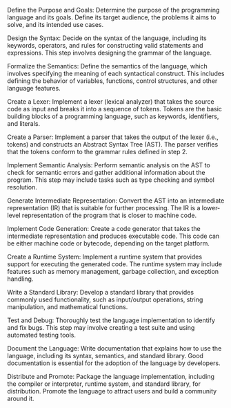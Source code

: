 Define the Purpose and Goals: Determine the purpose of the programming language and its goals. Define its target audience, the problems it aims to solve, and its intended use cases.

Design the Syntax: Decide on the syntax of the language, including its keywords, operators, and rules for constructing valid statements and expressions. This step involves designing the grammar of the language.

Formalize the Semantics: Define the semantics of the language, which involves specifying the meaning of each syntactical construct. This includes defining the behavior of variables, functions, control structures, and other language features.

Create a Lexer: Implement a lexer (lexical analyzer) that takes the source code as input and breaks it into a sequence of tokens. Tokens are the basic building blocks of a programming language, such as keywords, identifiers, and literals.

Create a Parser: Implement a parser that takes the output of the lexer (i.e., tokens) and constructs an Abstract Syntax Tree (AST). The parser verifies that the tokens conform to the grammar rules defined in step 2.

Implement Semantic Analysis: Perform semantic analysis on the AST to check for semantic errors and gather additional information about the program. This step may include tasks such as type checking and symbol resolution.

Generate Intermediate Representation: Convert the AST into an intermediate representation (IR) that is suitable for further processing. The IR is a lower-level representation of the program that is closer to machine code.

Implement Code Generation: Create a code generator that takes the intermediate representation and produces executable code. This code can be either machine code or bytecode, depending on the target platform.

Create a Runtime System: Implement a runtime system that provides support for executing the generated code. The runtime system may include features such as memory management, garbage collection, and exception handling.

Write a Standard Library: Develop a standard library that provides commonly used functionality, such as input/output operations, string manipulation, and mathematical functions.

Test and Debug: Thoroughly test the language implementation to identify and fix bugs. This step may involve creating a test suite and using automated testing tools.

Document the Language: Write documentation that explains how to use the language, including its syntax, semantics, and standard library. Good documentation is essential for the adoption of the language by developers.

Distribute and Promote: Package the language implementation, including the compiler or interpreter, runtime system, and standard library, for distribution. Promote the language to attract users and build a community around it.